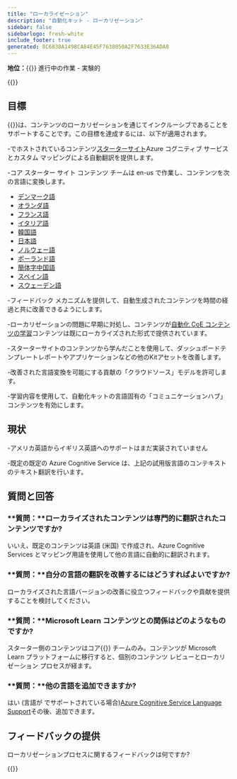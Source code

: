 ```yaml
---
title: "ローカライゼーション"
description: "自動化キット - ローカリゼーション"
sidebar: false
sidebarlogo: fresh-white
include_footer: true
generated: 8C6838A1498CA84E45F7638050A2F7633E36ADA8
---
```


**地位：**{{<externalImage src="https://github.githubassets.com/images/icons/emoji/unicode/1f6a7.png" size="16x16" text="Construction Icon">}} 進行中の作業 - 実験的

{{<toc>}}

## 目標

{{<product-name>}}は、コンテンツのローカリゼーションを通じてインクルーシブであることをサポートすることです。この目標を達成するには、以下が適用されます。

-でホストされているコンテンツ[スターターサイト](https://aka.ms/ak4pp/starter)Azure コグニティブ サービスとカスタム マッピングによる自動翻訳を提供します。

-コア スターター サイト コンテンツ チームは en-us で作業し、コンテンツを次の言語に変換します。

  - [デンマーク語](https://microsoft.github.io/powercat-automation-kit/da/)
  - [オランダ語](https://microsoft.github.io/powercat-automation-kit/nl/)
  - [フランス語](https://microsoft.github.io/powercat-automation-kit/fr/)
  - [イタリア語](https://microsoft.github.io/powercat-automation-kit/it/)
  - [韓国語](https://microsoft.github.io/powercat-automation-kit/ko/)
  - [日本語](https://microsoft.github.io/powercat-automation-kit/ja/)
  - [ノルウェー語](https://microsoft.github.io/powercat-automation-kit/nb/)
  - [ポーランド語](https://microsoft.github.io/powercat-automation-kit/pl/)
  - [簡体字中国語](https://microsoft.github.io/powercat-automation-kit/zh-hans)
  - [スペイン語](https://microsoft.github.io/powercat-automation-kit/es/)
  - [スウェーデン語](https://microsoft.github.io/powercat-automation-kit/sv/)

-フィードバック メカニズムを提供して、自動生成されたコンテンツを時間の経過と共に改善できるようにします。

-ローカリゼーションの問題に早期に対処し、コンテンツが[自動化 CoE コンテンツの学習](https://aka.ms/AutomationCoE)コンテンツは既にローカライズされた形式で提供されています。

-スターターサイトのコンテンツから学んだことを使用して、ダッシュボードテンプレートレポートやアプリケーションなどの他のKitアセットを改善します。

-改善された言語変換を可能にする貢献の「クラウドソース」モデルを許可します。

-学習内容を使用して、自動化キットの言語固有の「コミュニケーションハブ」コンテンツを有効にします。

## 現状

-アメリカ英語からイギリス英語へのサポートはまだ実装されていません

-既定の既定の Azure Cognitive Service は、上記の試用版言語のコンテキストのテキスト翻訳を行います。

## 質問と回答

### **質問：**ローカライズされたコンテンツは専門的に翻訳されたコンテンツですか?

いいえ、既定のコンテンツは英語 (米国) で作成され、Azure Cognitive Services とマッピング用語を使用して他の言語に自動的に翻訳されます。

### **質問：**自分の言語の翻訳を改善するにはどうすればよいですか?

ローカライズされた言語バージョンの改善に役立つフィードバックや貢献を提供することを検討してください。

### **質問：**Microsoft Learn コンテンツとの関係はどのようなものですか?

スターター側のコンテンツはコア{{<product-name>}} チームのみ。コンテンツが Microsoft Learn プラットフォームに移行すると、個別のコンテンツ レビューとローカリゼーション プロセスが経ます。

### **質問：**他の言語を追加できますか?

はい (言語が でサポートされている場合)[Azure Cognitive Service Language Support](https://learn.microsoft.com/azure/cognitive-services/language-support)その後、追加できます。

## フィードバックの提供

ローカリゼーションプロセスに関するフィードバックは何ですか?

{{<questions name="/content/ja/localization.json" completed="質問に回答していただきありがとうございます" showNavigationButtons="false" locale="ja">}}
